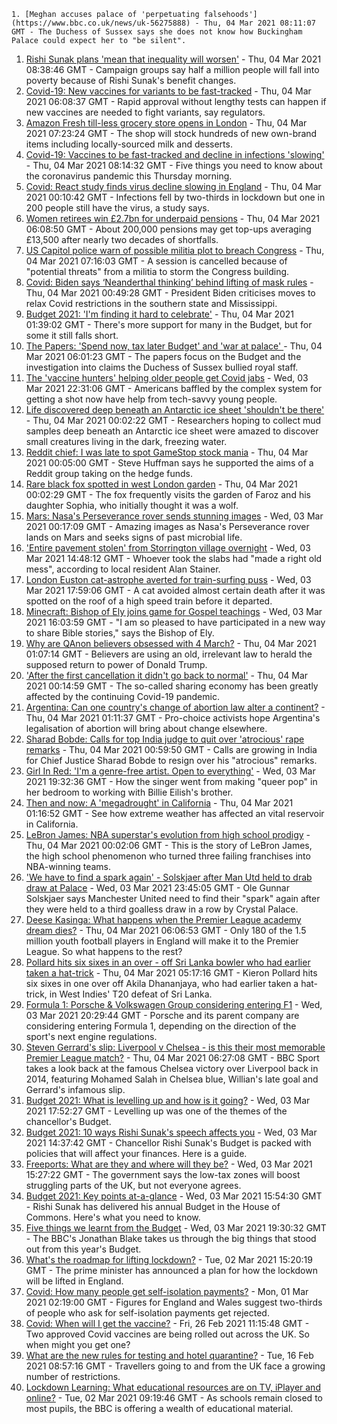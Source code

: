 
    1. [Meghan accuses palace of 'perpetuating falsehoods'](https://www.bbc.co.uk/news/uk-56275888) - Thu, 04 Mar 2021 08:11:07 GMT - The Duchess of Sussex says she does not know how Buckingham Palace could expect her to "be silent".
1. [Rishi Sunak plans 'mean that inequality will worsen'](https://www.bbc.co.uk/news/business-56276953) - Thu, 04 Mar 2021 08:38:46 GMT - Campaign groups say half a million people will fall into poverty because of Rishi Sunak's benefit changes.
1. [Covid-19: New vaccines for variants to be fast-tracked](https://www.bbc.co.uk/news/health-56274293) - Thu, 04 Mar 2021 06:08:37 GMT - Rapid approval without lengthy tests can happen if new vaccines are needed to fight variants, say regulators.
1. [Amazon Fresh till-less grocery store opens in London](https://www.bbc.co.uk/news/technology-56266494) - Thu, 04 Mar 2021 07:23:24 GMT - The shop will stock hundreds of new own-brand items including locally-sourced milk and desserts.
1. [Covid-19: Vaccines to be fast-tracked and decline in infections 'slowing'](https://www.bbc.co.uk/news/uk-56276673) - Thu, 04 Mar 2021 08:14:32 GMT - Five things you need to know about the coronavirus pandemic this Thursday morning.
1. [Covid: React study finds virus decline slowing in England](https://www.bbc.co.uk/news/health-56271627) - Thu, 04 Mar 2021 00:10:42 GMT - Infections fell by two-thirds in lockdown but one in 200 people still have the virus, a study says.
1. [Women retirees win £2.7bn for underpaid pensions](https://www.bbc.co.uk/news/business-56275415) - Thu, 04 Mar 2021 06:08:50 GMT - About 200,000 pensions may get top-ups averaging £13,500 after nearly two decades of shortfalls.
1. [US Capitol police warn of possible militia plot to breach Congress](https://www.bbc.co.uk/news/world-us-canada-56275335) - Thu, 04 Mar 2021 07:16:03 GMT - A session is cancelled because of "potential threats" from a militia to storm the Congress building.
1. [Covid: Biden says ‘Neanderthal thinking’ behind lifting of mask rules](https://www.bbc.co.uk/news/world-us-canada-56275103) - Thu, 04 Mar 2021 00:49:28 GMT - President Biden criticises moves to relax Covid restrictions in the southern state and Mississippi.
1. [Budget 2021: 'I'm finding it hard to celebrate'](https://www.bbc.co.uk/news/business-56271295) - Thu, 04 Mar 2021 01:39:02 GMT - There's more support for many in the Budget, but for some it still falls short.
1. [The Papers: 'Spend now, tax later Budget' and 'war at palace' ](https://www.bbc.co.uk/news/blogs-the-papers-56274693) - Thu, 04 Mar 2021 06:01:23 GMT - The papers focus on the Budget and the investigation into claims the Duchess of Sussex bullied royal staff.
1. [The 'vaccine hunters' helping older people get Covid jabs](https://www.bbc.co.uk/news/world-us-canada-56270333) - Wed, 03 Mar 2021 22:31:06 GMT - Americans baffled by the complex system for getting a shot now have help from tech-savvy young people.
1. [Life discovered deep beneath an Antarctic ice sheet 'shouldn't be there'](https://www.bbc.co.uk/news/science-environment-56268439) - Thu, 04 Mar 2021 00:02:22 GMT - Researchers hoping to collect mud samples deep beneath an Antarctic ice sheet were amazed to discover small creatures living in the dark, freezing water.
1. [Reddit chief: I was late to spot GameStop stock mania](https://www.bbc.co.uk/news/technology-56246852) - Thu, 04 Mar 2021 00:05:00 GMT - Steve Huffman says he supported the aims of a Reddit group taking on the hedge funds.
1. [Rare black fox spotted in west London garden](https://www.bbc.co.uk/news/uk-england-london-56266743) - Thu, 04 Mar 2021 00:02:29 GMT - The fox frequently visits the garden of Faroz and his daughter Sophia, who initially thought it was a wolf.
1. [Mars: Nasa's Perseverance rover sends stunning images](https://www.bbc.co.uk/news/in-pictures-56238018) - Wed, 03 Mar 2021 00:17:09 GMT - Amazing images as Nasa's Perseverance rover lands on Mars and seeks signs of past microbial life.
1. ['Entire pavement stolen' from Storrington village overnight](https://www.bbc.co.uk/news/uk-england-sussex-56268078) - Wed, 03 Mar 2021 14:48:12 GMT - Whoever took the slabs had "made a right old mess", according to local resident Alan Stainer.
1. [London Euston cat-astrophe averted for train-surfing puss](https://www.bbc.co.uk/news/uk-england-london-56271478) - Wed, 03 Mar 2021 17:59:06 GMT - A cat avoided almost certain death after it was spotted on the roof of a high speed train before it departed.
1. [Minecraft: Bishop of Ely joins game for Gospel teachings](https://www.bbc.co.uk/news/uk-england-cambridgeshire-56270781) - Wed, 03 Mar 2021 16:03:59 GMT - "I am so pleased to have participated in a new way to share Bible stories," says the Bishop of Ely.
1. [Why are QAnon believers obsessed with 4 March?](https://www.bbc.co.uk/news/blogs-trending-56260345) - Thu, 04 Mar 2021 01:07:14 GMT - Believers are using an old, irrelevant law to herald the supposed return to power of Donald Trump.
1. ['After the first cancellation it didn't go back to normal'](https://www.bbc.co.uk/news/business-56209011) - Thu, 04 Mar 2021 00:14:59 GMT - The so-called sharing economy has been greatly affected by the continuing Covid-19 pandemic.
1. [Argentina: Can one country's change of abortion law alter a continent?](https://www.bbc.co.uk/news/world-latin-america-56098334) - Thu, 04 Mar 2021 01:11:37 GMT - Pro-choice activists hope Argentina's legalisation of abortion will bring about change elsewhere.
1. [Sharad Bobde: Calls for top India judge to quit over 'atrocious' rape remarks](https://www.bbc.co.uk/news/world-asia-india-56263990) - Thu, 04 Mar 2021 00:59:50 GMT - Calls are growing in India for Chief Justice Sharad Bobde to resign over his "atrocious" remarks.
1. [Girl In Red: 'I'm a genre-free artist. Open to everything'](https://www.bbc.co.uk/news/entertainment-arts-56040643) - Wed, 03 Mar 2021 19:32:36 GMT - How the singer went from making "queer pop" in her bedroom to working with Billie Eilish's brother.
1. [Then and now: A 'megadrought' in California](https://www.bbc.co.uk/news/science-environment-56225862) - Thu, 04 Mar 2021 01:16:52 GMT - See how extreme weather has affected an vital reservoir in California.
1. [LeBron James: NBA superstar's evolution from high school prodigy](https://www.bbc.co.uk/sport/basketball/56186430) - Thu, 04 Mar 2021 00:02:06 GMT - This is the story of LeBron James, the high school phenomenon who turned three failing franchises into NBA-winning teams.
1. ['We have to find a spark again' - Solskjaer after Man Utd held to drab draw at Palace](https://www.bbc.co.uk/sport/football/56178109) - Wed, 03 Mar 2021 23:45:05 GMT - Ole Gunnar Solskjaer says Manchester United need to find their "spark" again after they were held to a third goalless draw in a row by Crystal Palace.
1. [Deese Kasinga: What happens when the Premier League academy dream dies?](https://www.bbc.co.uk/sport/football/55105438) - Thu, 04 Mar 2021 06:06:53 GMT - Only 180 of the 1.5 million youth football players in England will make it to the Premier League. So what happens to the rest?
1. [Pollard hits six sixes in an over - off Sri Lanka bowler who had earlier taken a hat-trick](https://www.bbc.co.uk/sport/cricket/56276079) - Thu, 04 Mar 2021 05:17:16 GMT - Kieron Pollard hits six sixes in one over off Akila Dhananjaya, who had earlier taken a hat-trick, in West Indies' T20 defeat of Sri Lanka.
1. [Formula 1: Porsche & Volkswagen Group considering entering F1](https://www.bbc.co.uk/sport/formula1/56272450) - Wed, 03 Mar 2021 20:29:44 GMT - Porsche and its parent company are considering entering Formula 1, depending on the direction of the sport's next engine regulations.
1. [Steven Gerrard's slip: Liverpool v Chelsea - is this their most memorable Premier League match?](https://www.bbc.co.uk/sport/av/football/56270843) - Thu, 04 Mar 2021 06:27:08 GMT - BBC Sport takes a look back at the famous Chelsea victory over Liverpool back in 2014, featuring Mohamed Salah in Chelsea blue, Willian's late goal and Gerrard's infamous slip.
1. [Budget 2021: What is levelling up and how is it going?](https://www.bbc.co.uk/news/56238260) - Wed, 03 Mar 2021 17:52:27 GMT - Levelling up was one of the themes of the chancellor's Budget.
1. [Budget 2021: 10 ways Rishi Sunak's speech affects you](https://www.bbc.co.uk/news/business-56263581) - Wed, 03 Mar 2021 14:37:42 GMT - Chancellor Rishi Sunak's Budget is packed with policies that will affect your finances. Here is a guide.
1. [Freeports: What are they and where will they be?](https://www.bbc.co.uk/news/uk-politics-55819489) - Wed, 03 Mar 2021 15:27:22 GMT - The government says the low-tax zones will boost struggling parts of the UK, but not everyone agrees.
1. [Budget 2021: Key points at-a-glance](https://www.bbc.co.uk/news/uk-politics-56266773) - Wed, 03 Mar 2021 15:54:30 GMT - Rishi Sunak has delivered his annual Budget in the House of Commons. Here's what you need to know.
1. [Five things we learnt from the Budget](https://www.bbc.co.uk/news/uk-politics-56272840) - Wed, 03 Mar 2021 19:30:32 GMT - The BBC's Jonathan Blake takes us through the big things that stood out from this year's Budget.
1. [What's the roadmap for lifting lockdown?](https://www.bbc.co.uk/news/explainers-52530518) - Tue, 02 Mar 2021 15:20:19 GMT - The prime minister has announced a plan for how the lockdown will be lifted in England.
1. [Covid: How many people get self-isolation payments?](https://www.bbc.co.uk/news/56201754) - Mon, 01 Mar 2021 02:19:00 GMT - Figures for England and Wales suggest two-thirds of people who ask for self-isolation payments get rejected.
1. [Covid: When will I get the vaccine?](https://www.bbc.co.uk/news/health-55045639) - Fri, 26 Feb 2021 11:15:48 GMT - Two approved Covid vaccines are being rolled out across the UK. So when might you get one?
1. [What are the new rules for testing and hotel quarantine?](https://www.bbc.co.uk/news/explainers-52544307) - Tue, 16 Feb 2021 08:57:16 GMT - Travellers going to and from the UK face a growing number of restrictions.
1. [Lockdown Learning: What educational resources are on TV, iPlayer and online?](https://www.bbc.co.uk/news/education-55591821) - Tue, 02 Mar 2021 09:19:46 GMT - As schools remain closed to most pupils, the BBC is offering a wealth of educational material.

